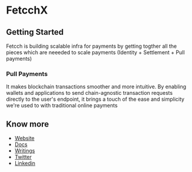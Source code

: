 # FetcchX

## Getting Started

Fetcch is building scalable infra for payments by getting togther all the pieces which are neeeded to scale payments (Identity + Settlement + Pull payments)

### Pull Payments

It makes blockchain transactions smoother and more intuitive. By enabling wallets and applications to send chain-agnostic transaction requests directly to the user's endpoint, it brings a touch of the ease and simplicity we're used to with traditional online payments

## Know more

- [Website](https://fetcch.xyz)
- [Docs](https://docs.fetcch.xyz/)
- [Writings](https://writings.fetcch.xyz)
- [Twitter](https://twitter.com/FetcchX)
- [Linkedin](https://www.linkedin.com/company/fetcchx/)
